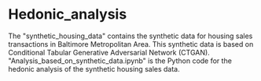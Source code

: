 # Hedonic_analysis
The "synthetic_housing_data" contains the synthetic data for housing sales transactions in Baltimore Metropolitan Area. This synthetic data is based on Conditional Tabular Generative Adversarial Network (CTGAN).
"Analysis_based_on_synthetic_data.ipynb" is the Python code for the hedonic analysis of the synthetic housing sales data. 
